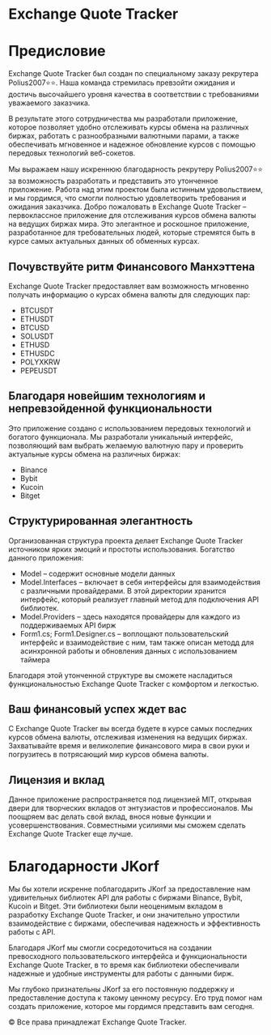 # Exchange Quote Tracker

# Предисловие

Exchange Quote Tracker был создан по специальному заказу рекрутера Polius2007⭐️⭐️. 
Наша команда стремилась превзойти ожидания и достичь высочайшего уровня качества 
в соответствии с требованиями уважаемого заказчика.

В результате этого сотрудничества мы разработали приложение, которое позволяет 
удобно отслеживать курсы обмена на различных биржах, работать с разнообразными 
валютными парами, а также обеспечивать мгновенное и надежное обновление курсов 
с помощью передовых технологий веб-сокетов.

Мы выражаем нашу искреннюю благодарность рекрутеру Polius2007⭐️⭐️ 
за возможность разработать и представить это утонченное приложение. 
Работа над этим проектом была истинным удовольствием, и мы гордимся, 
что смогли полностью удовлетворить требования и ожидания заказчика.
Добро пожаловать в Exchange Quote Tracker – первоклассное приложение 
для отслеживания курсов обмена валюты на ведущих биржах мира.
Это элегантное и роскошное приложение, разработанное для требовательных людей, 
которые стремятся быть в курсе самых актуальных данных об обменных курсах.

## Почувствуйте ритм Финансового Манхэттена

Exchange Quote Tracker предоставляет вам возможность мгновенно получать информацию о курсах обмена валюты для следующих пар:
- BTCUSDT
- ETHUSDT
- BTCUSD
- SOLUSDT
- ETHUSD
- ETHUSDC
- POLYXKRW
- PEPEUSDT

## Благодаря новейшим технологиям и непревзойденной функциональности

Это приложение создано с использованием передовых технологий и богатого функционала. Мы разработали уникальный интерфейс, 
позволяющий вам выбрать желаемую валютную пару и проверить актуальные курсы обмена на различных биржах:
- Binance
- Bybit
- Kucoin
- Bitget

## Структурированная элегантность

Организованная структура проекта делает Exchange Quote Tracker источником ярких эмоций и простоты использования. 
Богатство данного приложения:
- Model – содержит основные модели данных
- Model.Interfaces – включает в себя интерфейсы для взаимодействия с различными провайдерами.
В этой директории хранится интерфейс, который реализует главный метод для подключения API библиотек.
- Model.Providers – здесь находятся провайдеры для каждого из поддерживаемых API бирж 
- Form1.cs; Form1.Designer.cs – воплощают пользовательский интерфейс и взаимодействие с ним, там также описан методд
 для асинхронной работы и обновления данных с использованием таймера

Благодаря этой утонченной структуре вы сможете насладиться функциональностью Exchange Quote Tracker с комфортом и легкостью.

## Ваш финансовый успех ждет вас

С Exchange Quote Tracker вы всегда будете в курсе самых последних курсов обмена валюты, отслеживая изменения на ведущих биржах. 
Захватывайте время и великолепие финансового мира в свои руки и погрузитесь в потрясающий мир курсов обмена валюты.

## Лицензия и вклад

Данное приложение распространяется под лицензией MIT, открывая двери для творческих вкладов от энтузиастов и профессионалов. 
Мы поощряем вас делать свой вклад, внося новые функции и усовершенствования. Совместными усилиями мы сможем сделать Exchange Quote Tracker еще лучше.

# Благодарности JKorf

Мы бы хотели искренне поблагодарить JKorf за предоставление нам удивительных библиотек API для работы с биржами Binance, Bybit, Kucoin и Bitget. 
Эти библиотеки были неоценимым вкладом в разработку Exchange Quote Tracker, и они значительно упростили взаимодействие с биржами, 
обеспечивая надежность и эффективность работы с API.

Благодаря JKorf мы смогли сосредоточиться на создании превосходного пользовательского интерфейса и функциональности Exchange Quote Tracker, 
в то время как библиотеки обеспечивали надежные и удобные инструменты для работы с данными бирж.

Мы глубоко признательны JKorf за его постоянную поддержку и предоставление доступа к такому ценному ресурсу. 
Его труд помог нам создать приложение, которое мы гордимся представить вам сегодня.

© Все права принадлежат Exchange Quote Tracker.
